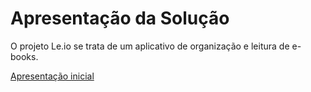 # Apresentação da Solução

O projeto Le.io se trata de um aplicativo de organização e leitura de e-books.

<a href="./Apresentação inicial.pdf">Apresentação inicial</a>
